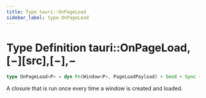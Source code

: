 ```yaml
---
title: Type tauri::OnPageLoad
sidebar_label: type.OnPageLoad
---
```


# Type Definition tauri::OnPageLoad,\[−]\[src],\[−],−

```rs
type OnPageLoad<P> = dyn Fn(Window<P>, PageLoadPayload) + Send + Sync + 'static;
```

A closure that is run once every time a window is created and loaded.
